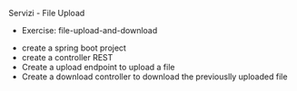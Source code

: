 Servizi - File Upload
* Exercise: file-upload-and-download
- create a spring boot project
- create a controller REST
- Create a upload endpoint to upload a file
- Create a download controller to download the previouslly uploaded file